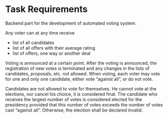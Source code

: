 

# Task Requirements

Backend part for the development of automated voting system.

Any voter can at any time receive
<ul>
<li> list of all candidates </li>
<li> list of all offers with their average rating </li>
<li> list of offers, one way or another deal </li>
</ul>

Voting is announced at a certain point. After the voting is announced, the registration of new votes is terminated and any changes in the lists of candidates, proposals, etc. not allowed. When voting, each voter may vote for one and only one candidate, either vote “against all”, or do not vote.

Candidates are not allowed to vote for themselves. He cannot vote at the elections, nor cancel his choice, it is considered final. The candidate who receives the largest number of votes is considered elected for the presidency provided that this number of votes exceeds the number of votes cast “against all”. Otherwise, the election shall be declared invalid.
